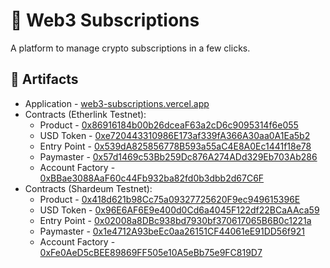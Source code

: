 # 💸 Web3 Subscriptions

A platform to manage crypto subscriptions in a few clicks.

## 🔗 Artifacts

- Application - [web3-subscriptions.vercel.app](https://web3-subscriptions.vercel.app/)
- Contracts (Etherlink Testnet):
  - Product - [0x86916184b00b26dceaF63a2cD6c9095314f6e055](https://testnet-explorer.etherlink.com/address/0x86916184b00b26dceaF63a2cD6c9095314f6e055)
  - USD Token - [0xe720443310986E173af339fA366A30aa0A1Ea5b2](https://testnet-explorer.etherlink.com/address/0xe720443310986E173af339fA366A30aa0A1Ea5b2)
  - Entry Point - [0x539dA825856778B593a55aC4E8A0Ec1441f18e78](https://testnet-explorer.etherlink.com/address/0x539dA825856778B593a55aC4E8A0Ec1441f18e78)
  - Paymaster - [0x57d1469c53Bb259Dc876A274ADd329Eb703Ab286](https://testnet-explorer.etherlink.com/address/0x57d1469c53Bb259Dc876A274ADd329Eb703Ab286)
  - Account Factory - [0xBBae3088AaF60c44Fb932ba82fd0b3dbb2d67C6F](https://testnet-explorer.etherlink.com/address/0xBBae3088AaF60c44Fb932ba82fd0b3dbb2d67C6F)
- Contracts (Shardeum Testnet):
  - Product - [0x418d621b98Cc75a09327725620F9ec949615396E](https://explorer-hackathon.shardeum.org/address/0x418d621b98Cc75a09327725620F9ec949615396E)
  - USD Token - [0x96E6AF6E9e400d0Cd6a4045F122df22BCaAAca59](https://explorer-hackathon.shardeum.org/address/0x96E6AF6E9e400d0Cd6a4045F122df22BCaAAca59)
  - Entry Point - [0x02008a8DBc938bd7930bf370617065B6B0c1221a](https://explorer-hackathon.shardeum.org/address/0x02008a8DBc938bd7930bf370617065B6B0c1221a)
  - Paymaster - [0x1e4712A93beEc0aa26151CF44061eE91DD56f921](https://explorer-hackathon.shardeum.org/address/0x1e4712A93beEc0aa26151CF44061eE91DD56f921)
  - Account Factory - [0xFe0AeD5cBEE89869FF505e10A5eBb75e9FC819D7](https://explorer-hackathon.shardeum.org/address/0xFe0AeD5cBEE89869FF505e10A5eBb75e9FC819D7)
